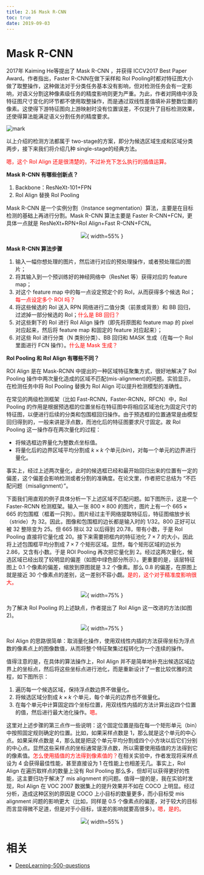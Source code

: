 ```yaml
---
title: 2.16 Mask R-CNN
toc: true
date: 2019-09-03
---
```


# Mask R-CNN

2017年 Kaiming He等提出了 Mask R-CNN ，并获得 ICCV2017 Best Paper Award。作者指出，Faster R-CNN在做下采样和 RoI Pooling时都对特征图大小做了取整操作，这种做法对于分类任务基本没有影响，但对检测任务会有一定影响，对语义分割这种像素级任务的精度影响则更为严重。为此，作者对网络中涉及特征图尺寸变化的环节都不使用取整操作，而是通过双线性差值填补非整数位置的像素。这使得下游特征图向上游映射时没有位置误差，不仅提升了目标检测效果，还使得算法能满足语义分割任务的精度要求。

![mark](http://images.iterate.site/blog/image/20190905/S3ulcHsKxd2y.png?imageslim)

以上介绍的检测方法都属于 two-stage的方案，即分为候选区域生成和区域分类两步，接下来我们将介绍几种 single-stage的经典方法。


<span style="color:red;">嗯，这个 RoI Align 还是很清楚的，不过补充下怎么执行的插值运算。</span>

**Mask R-CNN 有哪些创新点？**

1. Backbone：ResNeXt-101+FPN
2. RoI Align 替换 RoI Pooling

Mask R-CNN 是一个实例分割（Instance segmentation）算法，主要是在目标检测的基础上再进行分割。Mask R-CNN 算法主要是 Faster R-CNN+FCN，更具体一点就是 ResNeXt+RPN+RoI Align+Fast R-CNN+FCN。

<center>

![](http://images.iterate.site/blog/image/20190722/Y4ddCER6wtMI.png?imageslim){ width=55% }

</center>


**Mask R-CNN 算法步骤**

1. 输入一幅你想处理的图片，然后进行对应的预处理操作，或者预处理后的图片；
2. 将其输入到一个预训练好的神经网络中（ResNet 等）获得对应的 feature map；
3. 对这个 feature map 中的每一点设定预定个的 RoI，从而获得多个候选 RoI；<span style="color:red;">每一点设定多个 ROI 吗？</span>
4. 将这些候选的 RoI 送入 RPN 网络进行二值分类（前景或背景）和 BB 回归，过滤掉一部分候选的 RoI；<span style="color:red;">什么是 BB 回归？</span>
5. 对这些剩下的 RoI 进行 RoI Align 操作（即先将原图和 feature map 的 pixel 对应起来，然后将 feature map 和固定的 feature 对应起来）；
6. 对这些 RoI 进行分类（N 类别分类）、BB 回归和 MASK 生成（在每一个 RoI 里面进行 FCN 操作）。<span style="color:red;">什么是 Mask 生成？</span>

**RoI Pooling 和 RoI Align 有哪些不同？**

ROI Align 是在 Mask-RCNN 中提出的一种区域特征聚集方式，很好地解决了 RoI Pooling 操作中两次量化造成的区域不匹配(mis-alignment)的问题。实验显示，在检测任务中将 RoI Pooling 替换为 RoI Align 可以提升检测模型的准确性。

在常见的两级检测框架（比如 Fast-RCNN，Faster-RCNN，RFCN）中，RoI Pooling 的作用是根据预选框的位置坐标在特征图中将相应区域池化为固定尺寸的特征图，以便进行后续的分类和包围框回归操作。由于预选框的位置通常是由模型回归得到的，一般来讲是浮点数，而池化后的特征图要求尺寸固定。故 RoI Pooling 这一操作存在两次量化的过程：

- 将候选框边界量化为整数点坐标值。
- 将量化后的边界区域平均分割成 $k\times k$ 个单元(bin)，对每一个单元的边界进行量化。

事实上，经过上述两次量化，此时的候选框已经和最开始回归出来的位置有一定的偏差，这个偏差会影响检测或者分割的准确度。在论文里，作者把它总结为 “不匹配问题（misalignment）”。

下面我们用直观的例子具体分析一下上述区域不匹配问题。如下图所示，这是一个 Faster-RCNN 检测框架。输入一张 $800\times 800$ 的图片，图片上有一个 $665\times 665$ 的包围框（框着一只狗）。图片经过主干网络提取特征后，特征图缩放步长（stride）为 32。因此，图像和包围框的边长都是输入时的 1/32。800 正好可以被 32 整除变为 25。但 665 除以 32 以后得到 20.78，带有小数，于是 RoI Pooling 直接将它量化成 20。接下来需要把框内的特征池化 $7\times 7$ 的大小，因此将上述包围框平均分割成 $7\times 7$ 个矩形区域。显然，每个矩形区域的边长为 2.86，又含有小数。于是 ROI Pooling 再次把它量化到 2。经过这两次量化，候选区域已经出现了较明显的偏差（如图中绿色部分所示）。更重要的是，该层特征图上 0.1 个像素的偏差，缩放到原图就是 3.2 个像素。那么 0.8 的偏差，在原图上就是接近 30 个像素点的差别，这一差别不容小觑。<span style="color:red;">是的，这个对于精准度影响很大。</span>

<center>

![](http://images.iterate.site/blog/image/20190722/oYUJzui2h5yu.png?imageslim){ width=75% }

</center>


为了解决 RoI Pooling 的上述缺点，作者提出了 RoI Align 这一改进的方法(如图 2)。

<center>

![](http://images.iterate.site/blog/image/20190722/sog0q0jx9XOE.png?imageslim){ width=75% }

</center>


RoI Align 的思路很简单：取消量化操作，使用双线性内插的方法获得坐标为浮点数的像素点上的图像数值，从而将整个特征聚集过程转化为一个连续的操作。

值得注意的是，在具体的算法操作上，RoI Align 并不是简单地补充出候选区域边界上的坐标点，然后将这些坐标点进行池化，而是重新设计了一套比较优雅的流程，如下图所示：

1. 遍历每一个候选区域，保持浮点数边界不做量化。
2. 将候选区域分割成 $k\times k$ 个单元，每个单元的边界也不做量化。
3. 在每个单元中计算固定四个坐标位置，用双线性内插的方法计算出这四个位置的值，然后进行最大池化操作。<span style="color:red;">嗯。</span>

这里对上述步骤的第三点作一些说明：这个固定位置是指在每一个矩形单元（bin）中按照固定规则确定的位置。比如，如果采样点数是 $1$，那么就是这个单元的中心点。如果采样点数是 $4$，那么就是把这个单元平均分割成四个小方块以后它们分别的中心点。显然这些采样点的坐标通常是浮点数，所以需要使用插值的方法得到它的像素值。<span style="color:red;">怎么使用插值的方法得到像素值的？</span>在相关实验中，作者发现将采样点设为 $4$ 会获得最佳性能，甚至直接设为 $1$ 在性能上也相差无几。事实上，RoI Align 在遍历取样点的数量上没有 RoI Pooling 那么多，但却可以获得更好的性能，这主要归功于解决了 mis alignment 的问题。值得一提的是，我在实验时发现，RoI Align 在 VOC 2007 数据集上的提升效果并不如在 COCO 上明显。经过分析，造成这种区别的原因是 COCO 上小目标的数量更多，而小目标受 mis alignment 问题的影响更大（比如，同样是 0.5 个像素点的偏差，对于较大的目标而言显得微不足道，但是对于小目标，误差的影响就要高很多）。<span style="color:red;">嗯，是的。</span>

<center>

![](http://images.iterate.site/blog/image/20190722/EYPww8AE8Xp0.png?imageslim){ width=55% }

</center>






# 相关

- [DeepLearning-500-questions](https://github.com/scutan90/DeepLearning-500-questions)
